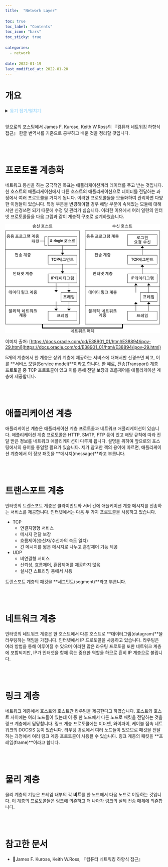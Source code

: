 ```yaml
---
title:  "Network Layer"

toc: true
toc_label: "Contents"
toc_icon: "bars"
toc_sticky: true

categories:
  - network

date: 2022-01-19
last_modified_at: 2022-01-20
---
```


# 개요

<details>
<summary><span style="color:LightSkyBlue">동기 접기/펼치기</span></summary>

네트워크에 대해 얕고 넓은 수준으로 알고 있었지만, 백엔드 개발자를 꿈꾸는 사람으로서 웹 프레임워크(특히 Spring)의 구조를 정확하게 이해하기 위해서 네트워크 관련 지식은 필수라는 생각이 듭니다. 따라서 제가 명확히 알지 못했던 내용들, 모르는 내용들을 정리하여 포스팅할 계획입니다.

</details>

<br/>

 앞으로의 포스팅에서 James F. Kurose, Keith W.Ross의 『컴퓨터 네트워킹 하향식 접근』 한글 번역서를 기준으로 공부하고 배운 것을 정리할 것입니다.

<br/><br/>

# 프로토콜 계층화

 네트워크 통신을 하는 궁극적인 목표는 애플리케이션끼리 데이터를 주고 받는 것입니다. 한 호스트의 애플리케이션에서 다른 호스트의 애플리케이션으로 데이터를 전달하는 과정에서 여러 프로토콜을 거치게 됩니다. 이러한 프로토콜들을 모듈화하여 관리하면 다양한 이점들이 있습니다. 특정 부분을 변경해야할 경우 해당 부분이 속해있는 모듈에 대해서만 신경쓰면 되기 때문에 수정 및 관리가 쉽습니다. 이러한 이유에서 여러 일련의 인터넷 프로토콜들을 다음 그림과 같이 계층적 구조로 설계하였습니다.

 ![프로토콜 스택](../../assets/images/2022-01-19-network_layer/ipov.fig88.png)

이미지 출처: [https://docs.oracle.com/cd/E38901_01/html/E38894/ipov-29.html](https://docs.oracle.com/cd/E38901_01/html/E38894/ipov-29.html)

 5개의 계층에서 한 계층은 상위 계층에 제공하는 서비스에 대해서만 신경쓰면 되고, 이를 **서비스 모델(Service model)**이라고 합니다. 한 예로, 전송(Transport) 계층 프로토콜 중 TCP 프로토콜이 있고 이를 통해 전달 보장과 흐름제어를 애플리케이션 계층에 제공합니다.

<br/><br/>

# 애플리케이션 계층

 애플리케이션 계층은 애플리케이션 계층 프로토콜과 네트워크 애플리케이션이 있습니다. 애플리케이션 계층 프로토콜은 HTTP, SMTP, FTP 등이 있고 해당 규칙에 따라 전달 받은 정보를 네트워크 애플리케이션이 다루게 됩니다. 설명을 위하여 앞으로의 포스팅에서의 용어를 통일할 필요가 있습니다. 제가 참고한 책의 용어에 따르면, 애플리케이션 계층에서 이 정보 패킷을 **메시지(message)**라고 부릅니다.

<br/><br/>

# 트랜스포트 계층

  인터넷의 트랜스포트 계층은 클라이언트와 서버 간에 애플케이션 계층 메시지를 전송하는 서비스를 제공합니다. 인터넷에서는 다음 두 가지 프로토콜을 사용하고 있습니다.

- TCP
  - 연결지향형 서비스
  - 메시지 전달 보장
  - 흐름제어(송신자/수신자의 속도 일치)
  - 긴 메시지를 짧은 메시지로 나누고 혼잡제어 기능 제공
- UDP
  - 비연결형 서비스
  - 신뢰성, 흐름제어, 혼잡제어를 제공하지 않음
  - 실시간 스트리밍 등에서 사용

트랜스포트 계층의 패킷을 **세그먼트(segment)**라고 부릅니다.

<br/><br/>

# 네트워크 계층

 인터넷의 네트워크 계층은 한 호스트에서 다른 호스트로 **데이터그램(datagram)**을 라우팅하는 책임을 가집니다. 인터넷에서 IP 프로토콜을 사용하고 있습니다. 라우팅은 여러 방법을 통해 이루어질 수 있으며 이러한 많은 라우팅 프로토콜 또한 네트워크 계층에 포함되지만, IP가 인터넷을 함께 묶는 중요한 역할을 하므로 흔히 IP 계층으로 불립니다.

<br/><br/>

# 링크 계층

 네트워크 계층에서 호스트와 호스트간 라우팅을 제공한다고 하였습니다. 호스트와 호스트 사이에는 여러 노드들이 있는데 이 중 한 노드에서 다른 노드로 패킷을 전달하는 것을 링크 계층에서 담당합니다. 링크 계층 프로토콜에는 이더넷, 와이파이, 케이블 접속 네트워크의 DOCSIS 등이 있습니다. 라우팅 경로에서 여러 노드들이 있으므로 패킷을 전달하는 과정에서 여러 링크 계층 프로토콜이 사용될 수 있습니다. 링크 계층의 패킷을 **프레임(frame)**이라고 합니다.

<br/><br/>

# 물리 계층

 물리 계층의 기능은 프레임 내부의 각 **비트**를 한 노드에서 다음 노드로 이동하는 것입니다. 이 계층의 프로토콜들은 링크에 의존하고 더 나아가 링크의 실제 전송 매체에 의존합니다.

<br/><br/>

# 참고한 문서

- 📘James F. Kurose, Keith W.Ross, 『컴퓨터 네트워킹 하향식 접근』
